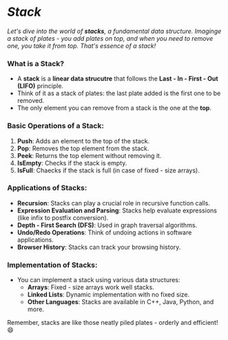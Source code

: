 # _Stack_

_Let's dive into the world of **stacks**, a fundamental data structure. Imaginge a stack of plates - you add plates on top, and when you need to remove one, you take it from top. That's essence of a stack!_

### What is a Stack?
- A **stack** is a **linear data strucutre** that follows the **Last - In - First - Out (LIFO)** principle.
- Think of it as a stack of plates: the last plate added is the first one to be removed.
- The only element you can remove from a stack is the one at the **top**.

### Basic Operations of a Stack:
1. **Push**: Adds an element to the top of the stack.
2. **Pop**: Removes the top element from the stack.
3. **Peek**: Returns the top element without removing it.
4. **IsEmpty**: Checks if the stack is empty.
5. **IsFull**: Chaecks if the stack is full (in case of fixed - size arrays).

### Applications of Stacks:
- **Recursion**: Stacks can play a crucial role in recursive function calls.
- **Expression Evaluation and Parsing**: Stacks help evaluate expressions (like infix to postfix conversion).
- **Depth - First Search (DFS)**: Used in graph traversal algorithms.
- **Undo/Redo Operations**: Think of undoing actions in software applications.
- **Browser History**: Stacks can track your browsing history.

### Implementation of Stacks:
- You can implement a stack using various data structures:
    - **Arrays**: Fixed - size arrays work well stacks.
    - **Linked Lists**: Dynamic implementation with no fixed size.
    - **Other Languages**: Stacks are available in C++, Java, Python, and more.
 
Remember, stacks are like those neatly piled plates - orderly and efficient! :smile:

